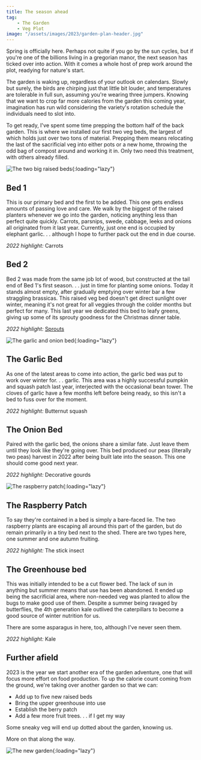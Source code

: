 ```yaml
---
title: The season ahead
tag:
    - The Garden
    - Veg Plot
image: "/assets/images/2023/garden-plan-header.jpg"
---
```


Spring is officially here. Perhaps not quite if you go by the sun cycles, but if you're one of the billions living in a gregorian manor, the next season has ticked over into action. With it comes a whole host of prep work around the plot, readying for nature's start.

The garden is waking up, regardless of your outlook on calendars. Slowly but surely, the birds are chirping just that little bit louder, and temperatures are tolerable in full sun, assuming you're wearing three jumpers. Knowing that we want to crop far more calories from the garden this coming year, imagination has run wild considering the variety's rotation schedule the individuals need to slot into.

To get ready, I've spent some time prepping the bottom half of the back garden. This is where we installed our first two veg beds, the largest of which holds just over two tons of material. Prepping them means relocating the last of the sacrificial veg into either pots or a new home, throwing the odd bag of compost around and working it in. Only two need this treatment, with others already filled.

![The two big raised beds](/assets/images/2023/bed-one-and-two.jpg "Two big raised beds, Bed 1 and bed 2"){:loading="lazy"}

## Bed 1

This is our primary bed and the first to be added. This one gets endless amounts of passing love and care. We walk by the biggest of the raised planters whenever we go into the garden, noticing anything less than perfect quite quickly. Carrots, parsnips, swede, cabbage, leeks and onions all originated from it last year. Currently, just one end is occupied by elephant garlic. . . although I hope to further pack out the end in due course.

*2022 highlight:* Carrots

## Bed 2

Bed 2 was made from the same job lot of wood, but constructed at the tail end of Bed 1's first season. . .  just in time for planting some onions. Today it stands almost empty, after gradually emptying over winter bar a few straggling brassicas. This raised veg bed doesn't get direct sunlight over winter, meaning it's not great for all veggies through the colder months but perfect for many. This last year we dedicated this bed to leafy greens, giving up some of its sprouty goodness for the Christmas dinner table.

*2022 highlight:* [Sprouts](https://tonyedwardspz.co.uk/blog/sprout-harvest/)

![The garlic and onion bed](/assets/images/2023/garlic-and-onion-bed.jpg "The garlic and onion bed"){:loading="lazy"}

## The Garlic Bed

As one of the latest areas to come into action, the garlic bed was put to work over winter for. . . garlic. This area was a highly successful pumpkin and squash patch last year, interjected with the occasional bean tower. The cloves of garlic have a few months left before being ready, so this isn't a bed to fuss over for the moment. 

*2022 highlight:* Butternut squash

## The Onion Bed

Paired with the garlic bed, the onions share a similar fate. Just leave them until they look like they're going over. This bed produced our peas (literally two peas) harvest in 2022 after being built late into the season. This one should come good next year.

*2022 highlight:* Decorative gourds

![The raspberry patch](/assets/images/2023/raspberry-patch.jpg "The raspberry patch"){:loading="lazy"}

## The Raspberry Patch

To say they're contained in a bed is simply a bare-faced lie. The two raspberry plants are escaping all around this part of the garden, but do remain primarily in a tiny bed next to the shed. There are two types here, one summer and one autumn fruiting.

*2022 highlight:* The stick insect

## The Greenhouse bed

This was initially intended to be a cut flower bed. The lack of sun in anything but summer means that use has been abandoned. It ended up being the sacrificial area, where non-needed veg was planted to allow the bugs to make good use of them. Despite a summer being ravaged by butterflies, the 4th generation kale outlived the caterpillars to become a good source of winter nutrition for us.

There are some asparagus in here, too, although I've never seen them.

*2022 highlight:* Kale

## Further afield

2023 is the year we start another era of the garden adventure, one that will focus more effort on food production. To up the calorie count coming from the ground, we're taking over another garden so that we can:

- Add up to five new raised beds
- Bring the upper greenhouse into use
- Establish the berry patch
- Add a few more fruit trees. . . if I get my way

Some sneaky veg will end up dotted about the garden, knowing us.

More on that along the way.

![The new garden](/assets/images/2023/new-garden-plan.jpg "The new garden"){:loading="lazy"}
